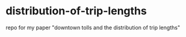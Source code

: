 # distribution-of-trip-lengths
repo for my paper "downtown tolls and the distribution of trip lengths"
